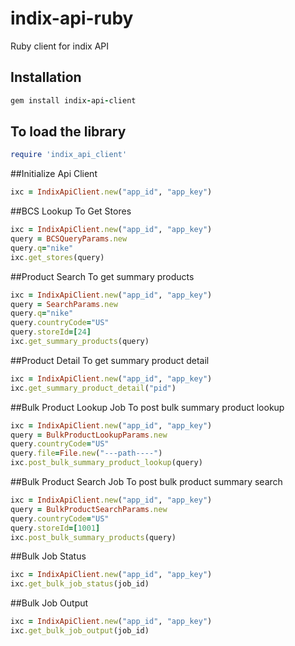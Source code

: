 # indix-api-ruby
Ruby client for indix API

Installation
------------
```ruby 
gem install indix-api-client
```

To load the library
-------------------
```ruby 
require 'indix_api_client'
```

##Initialize Api Client
```ruby
ixc = IndixApiClient.new("app_id", "app_key")
```

##BCS Lookup
To Get Stores 
```ruby
ixc = IndixApiClient.new("app_id", "app_key")
query = BCSQueryParams.new
query.q="nike"
ixc.get_stores(query)
```

##Product Search
To get summary products
```ruby
ixc = IndixApiClient.new("app_id", "app_key")
query = SearchParams.new
query.q="nike"
query.countryCode="US"
query.storeId=[24]
ixc.get_summary_products(query)
```

##Product Detail
To get summary product detail
```ruby
ixc = IndixApiClient.new("app_id", "app_key")
ixc.get_summary_product_detail("pid")
```

##Bulk Product Lookup Job
To post bulk summary product lookup
```ruby
ixc = IndixApiClient.new("app_id", "app_key")
query = BulkProductLookupParams.new
query.countryCode="US"
query.file=File.new("---path----")
ixc.post_bulk_summary_product_lookup(query)
```

##Bulk Product Search Job
To post bulk product summary search
```ruby
ixc = IndixApiClient.new("app_id", "app_key")
query = BulkProductSearchParams.new
query.countryCode="US"
query.storeId=[1001]
ixc.post_bulk_summary_products(query)
```

##Bulk Job Status
```ruby
ixc = IndixApiClient.new("app_id", "app_key")
ixc.get_bulk_job_status(job_id)
```

##Bulk Job Output
```ruby
ixc = IndixApiClient.new("app_id", "app_key")
ixc.get_bulk_job_output(job_id)
```